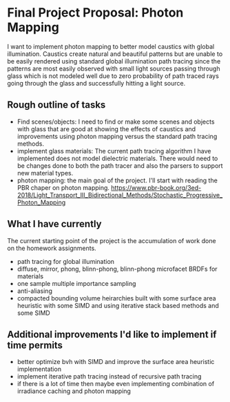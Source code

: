 # Final Project Proposal: Photon Mapping
I want to implement photon mapping to better model caustics with global illumination. Caustics create natural and beautiful patterns but are unable to be easily rendered using standard global illumination path tracing since the patterns are most easily observed with small light sources passing through glass which is not modeled well due to zero probability of path traced rays going through the glass and successfully hitting a light source.

## Rough outline of tasks
 - Find scenes/objects: I need to find or make some scenes and objects with glass that are good at showing the effects of caustics and improvements using photon mapping versus the standard path tracing methods.
 - implement glass materials: The current path tracing algorithm I have implemented does not model dielectric materials. There would need to be changes done to both the path tracer and also the parsers to support new material types.
 - photon mapping: the main goal of the project. I'll start with reading the PBR chaper on photon mapping. https://www.pbr-book.org/3ed-2018/Light_Transport_III_Bidirectional_Methods/Stochastic_Progressive_Photon_Mapping

 ## What I have currently
 The current starting point of the project is the accumulation of work done on the homework assignments.
 - path tracing for global illumination
 - diffuse, mirror, phong, blinn-phong, blinn-phong microfacet BRDFs for materials
 - one sample multiple importance sampling
 - anti-aliasing
 - compacted bounding volume heirarchies built with some surface area heuristic with some SIMD and using iterative stack based methods and some SIMD

## Additional improvements I'd like to implement if time permits
 - better optimize bvh with SIMD and improve the surface area heuristic implementation
 - implement iterative path tracing instead of recursive path tracing
 - if there is a lot of time then maybe even implementing combination of irradiance caching and photon mapping